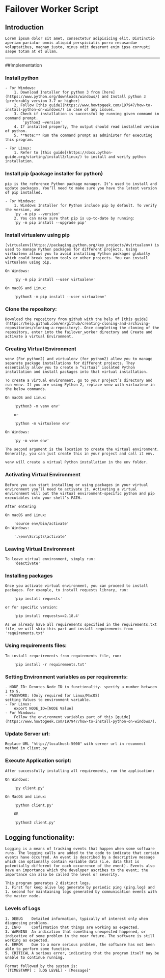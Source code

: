 # Failover Worker Script 

## Introduction

	Lorem ipsum dolor sit amet, consectetur adipisicing elit. Distinctio aperiam pariatur omnis aliquid perspiciatis porro recusandae voluptatibus, magnam iusto, minus odit deserunt enim ipsa corrupti saepe totam at et ullam.

----
##Implementation

### Install python
	
	- For Windows:
		1. Download Installer for python 3 from [here](https://www.python.org/downloads/windows/) and Install python 3 (preferably version 3.7 or higher)
		2. Follow [this guide](https://www.howtogeek.com/197947/how-to-install-python-on-windows/) in case of any issues. 
		3. Check if installation is successful by running given command in command prompt.
			'python3 –version'
		4. If installed properly, The output should read installed version of python.
		5. **Note:** Run the command prompt as administer for executing this program.

	- For Linux:
		1. Refer to [this guide](https://docs.python-guide.org/starting/install3/linux/) to install and verify python installation.

### Install pip (package installer for python)

	pip is the reference Python package manager. It’s used to install and update packages. You’ll need to make sure you have the latest version of pip installed.

	- For Windows:
		1. Windows Installer for Python include pip by default. To verify the version, use 
		'py -m pip --version'
		2. You can make sure that pip is up-to-date by running:
		'py -m pip install --upgrade pip' 

### Install virtualenv using pip

	[virtualenv](https://packaging.python.org/key_projects/#virtualenv) is used to manage Python packages for different projects. Using virtualenv allows you to avoid installing Python packages globally which could break system tools or other projects. You can install virtualenv using pip.

	On Windows:

		'py -m pip install --user virtualenv'

	On macOS and Linux:

		'python3 -m pip install --user virtualenv'
	
### Clone the repository:
	
	Download the repository from github with the help of [this guide](https://help.github.com/en/github/creating-cloning-and-archiving-repositories/cloning-a-repository). Once completing the cloning of the repository, enter into the failover_worker directory and Create and activate a virtual Environment.

### Creating Virtual Environment

	venv (For python2) and virtualenv (for python2) allow you to manage separate package installations for different projects. They essentially allow you to create a “virtual” isolated Python installation and install packages into that virtual installation.

	To create a virtual environment, go to your project’s directory and run venv. If you are using Python 2, replace venv with virtualenv in the below commands.

	On macOS and Linux:

		'python3 -m venv env'

		or

		'python -m virtualenv env'

	On Windows:

		'py -m venv env'

	The second argument is the location to create the virtual environment. Generally, you can just create this in your project and call it env.

	venv will create a virtual Python installation in the env folder.

### Activating Virtual Environment

	Before you can start installing or using packages in your virtual environment you’ll need to activate it. Activating a virtual environment will put the virtual environment-specific python and pip executables into your shell’s PATH.

	After entering  

	On macOS and Linux:

		'source env/bin/activate'
	On Windows:

		'.\env\Scripts\activate'

### Leaving Virtual Environment

	To leave virtual environment, simply run:
		'deactivate'

### Installing packages
	
	Once you activate virtual environment, you can proceed to install packages. For example, to install requests library, run:

		'pip install requests'

	or for specific version:

		'pip install requests==2.18.4'

	As we already have all requirements specified in the requirements.txt file, we will skip this part and install requirements from 'requirements.txt'

### Using requirements files:
	
	To install requrirements from requirements file, run:

		'pip install -r requirements.txt'

### Setting Environment variables as per requiremnts:

	- NODE_ID: Denotes Node ID in functionality. specify a number between 1 to 9.
	- PASSWORD: (Only required for Linux/MacOS)
	setting Values to environment variable.
	- For Linux:
		export NODE_ID=[NODE Value]
	- For Windows:
		Follow the environment variables part of this [guide](https://www.howtogeek.com/197947/how-to-install-python-on-windows/).

### Update Server url:

	Replace URL "http://localhost:5000" with server url in reconnect method in client.py

### Execute Application script:
	
	After successfully installing all requirements, run the application:

	On Windows:
	
		'py client.py'

	On MacOS and Linux:

		'python client.py'

		OR 

		'python3 client.py'

## Logging functionality:
	
	Logging is a means of tracking events that happen when some software runs. The logging calls are added to the code to indicate that certain events have occurred. An event is described by a descriptive message which can optionally contain variable data (i.e. data that is potentially different for each occurrence of the event). Events also have an importance which the developer ascribes to the event; the importance can also be called the level or severity.

	This program generates 2 distinct logs.
	1. First for keep alive log generate by periodic ping (ping.log) and
	1. second for maintaining logs generated by communication events with the master node.

### Levels of Logs

	1. DEBUG	Detailed information, typically of interest only when diagnosing problems.
	2. INFO		Confirmation that things are working as expected.
	3. WARNING	An indication that something unexpected happened, or indicative of some problem in the near future. The software is still working as expected.
	4. ERROR	Due to a more serious problem, the software has not been able to perform some function.
	5. CRITICAL	A serious error, indicating that the program itself may be unable to continue running.

	Format followed by the system is:
	'[TIMESTAMP] : [LOG LEVEL] - [Message]'
